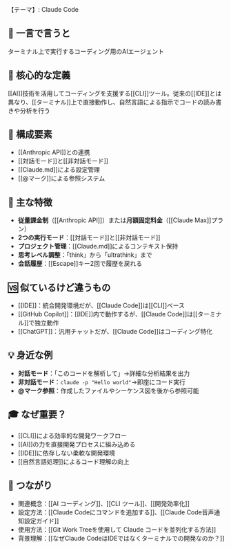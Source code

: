 
【テーマ】: Claude Code

## 📝 一言で言うと
ターミナル上で実行するコーディング用のAIエージェント

## 🎯 核心的な定義
[[AI]]技術を活用してコーディングを支援する[[CLI]]ツール。従来の[[IDE]]とは異なり、[[ターミナル]]上で直接動作し、自然言語による指示でコードの読み書きや分析を行う

## 🔗 構成要素
- [[Anthropic API]]との連携
- [[対話モード]]と[[非対話モード]]
- [[Claude.md]]による設定管理
- [[@マーク]]による参照システム

## 🌟 主な特徴
- **従量課金制**（[[Anthropic API]]）または**月額固定料金**（[[Claude Max]]プラン）
- **2つの実行モード**：[[対話モード]]と[[非対話モード]]
- **プロジェクト管理**：[[Claude.md]]によるコンテキスト保持
- **思考レベル調整**：「think」から「ultrathink」まで
- **会話履歴**：[[Escape]]キー2回で履歴を戻れる

## 🆚 似ているけど違うもの
- [[IDE]]：統合開発環境だが、[[Claude Code]]は[[CLI]]ベース
- [[GitHub Copilot]]：[[IDE]]内で動作するが、[[Claude Code]]は[[ターミナル]]で独立動作
- [[ChatGPT]]：汎用チャットだが、[[Claude Code]]はコーディング特化

## 💡 身近な例
- **対話モード**：「このコードを解析して」→詳細な分析結果を出力
- **非対話モード**：`claude -p "Hello world"`→即座にコード実行
- **@マーク参照**：作成したファイルやシーケンス図を後から参照可能

## 🎓 なぜ重要？
- [[CLI]]による効率的な開発ワークフロー
- [[AI]]の力を直接開発プロセスに組み込める
- [[IDE]]に依存しない柔軟な開発環境
- [[自然言語処理]]によるコード理解の向上

## 🔄 つながり
- 関連概念：[[AI コーディング]]、[[CLI ツール]]、[[開発効率化]]
- 設定方法：[[Claude Codeにコマンドを追加する]]、[[Claude Code音声通知設定ガイド]]
- 使用方法：[[Git Work Treeを使用して Claude コードを並列化する方法]]
- 背景理解：[[なぜClaude CodeはIDEではなくターミナルでの開発なのか？]]